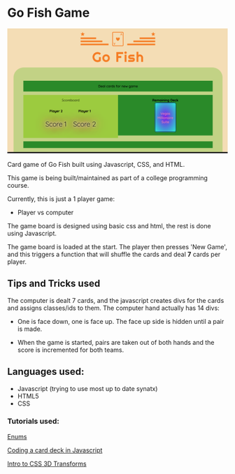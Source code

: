 # Go Fish Game

![Screenshot](/images/gofishscreenshot.png)

 Card game of Go Fish built using Javascript, CSS, and HTML.

 This game is being built/maintained as part of a college programming course.

 Currently, this is just a 1 player game:
 * Player vs computer

 The game board is designed using basic css and html, the rest is done using Javascript.

 The game board is loaded at the start. The player then presses 'New Game', and this triggers a
 function that will shuffle the cards and deal **7** cards per player.

 ## Tips and Tricks used
 The computer is dealt 7 cards, and the javascript creates divs for the cards
 and assigns classes/ids to them. The computer hand actually has 14 divs:
 * One is face down, one is face up. The face up side is hidden until a pair is made.

 * When the game is started, pairs are taken out of both hands and the score is incremented for both teams.

## Languages used:
* Javascript (trying to use most up to date synatx)
* HTML5
* CSS

 ### Tutorials used:
[Enums](https://www.sohamkamani.com/blog/2017/08/21/enums-in-javascript/)

[Coding a card deck in Javascript](https://www.thatsoftwaredude.com/content/6196/coding-a-card-deck-in-javascript)

[Intro to CSS 3D Transforms](https://3dtransforms.desandro.com/card-flip)